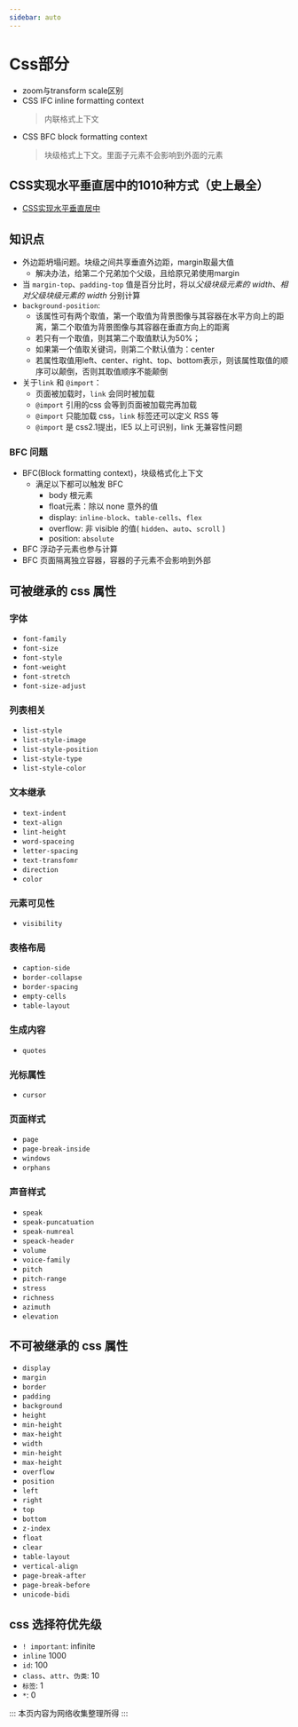 ```yaml
---
sidebar: auto
---
```


# Css部分

- zoom与transform scale区别
- CSS IFC inline formatting context
  > 内联格式上下文
- CSS BFC block formatting context
  > 块级格式上下文。里面子元素不会影响到外面的元素

## CSS实现水平垂直居中的1010种方式（史上最全）
- [CSS实现水平垂直居中](https://segmentfault.com/a/1190000016389031)

## 知识点
- 外边距坍塌问题。块级之间共享垂直外边距，margin取最大值
  - 解决办法，给第二个兄弟加个父级，且给原兄弟使用margin
- 当 `margin-top`、`padding-top` 值是百分比时，将以*父级块级元素的 width*、*相对父级块级元素的 width* 分别计算
- `background-position`:
  - 该属性可有两个取值，第一个取值为背景图像与其容器在水平方向上的距离，第二个取值为背景图像与其容器在垂直方向上的距离
  - 若只有一个取值，则其第二个取值默认为50%；
  - 如果第一个值取关键词，则第二个默认值为：center
  - 若属性取值用left、center、right、top、bottom表示，则该属性取值的顺序可以颠倒，否则其取值顺序不能颠倒
- 关于`link` 和 `@import`：
  - 页面被加载时，`link` 会同时被加载
  - `@import` 引用的css 会等到页面被加载完再加载
  - `@import` 只能加载 css，`link` 标签还可以定义 RSS 等
  - `@import` 是 css2.1提出，IE5 以上可识别，link 无兼容性问题

### BFC 问题
- BFC(Block formatting context)，块级格式化上下文
  - 满足以下都可以触发 BFC
    - body 根元素
    - float元素：除以 none 意外的值
    - display: `inline-block`、`table-cells`、`flex`
    - overflow: 非 visible 的值( `hidden`、`auto`、`scroll` )
    - position: `absolute`
- BFC 浮动子元素也参与计算
- BFC 页面隔离独立容器，容器的子元素不会影响到外部


## 可被继承的 css 属性

### 字体
- `font-family` 
- `font-size`
- `font-style`
- `font-weight`
- `font-stretch`
- `font-size-adjust`

### 列表相关
- `list-style`
- `list-style-image`
- `list-style-position`
- `list-style-type`
- `list-style-color`

### 文本继承 
- `text-indent`
- `text-align`
- `lint-height`
- `word-spaceing`
- `letter-spacing`
- `text-transfomr`
- `direction`
- `color`

### 元素可见性
- `visibility`

### 表格布局
- `caption-side`
- `border-collapse`
- `border-spacing`
- `empty-cells`
- `table-layout`

### 生成内容
- `quotes`

### 光标属性
- `cursor`

### 页面样式
- `page`
- `page-break-inside`
- `windows`
- `orphans`

### 声音样式
- `speak`
- `speak-puncatuation`
- `speak-numreal`
- `speack-header`
- `volume`
- `voice-family`
- `pitch`
- `pitch-range`
- `stress`
- `richness`
- `azimuth`
- `elevation`

## 不可被继承的 css 属性
- `display`
- `margin`
- `border`
- `padding`
- `background`
- `height`
- `min-height`
- `max-height`
- `width`
- `min-height`
- `max-height`
- `overflow`
- `position`
- `left`
- `right`
- `top`
- `bottom`
- `z-index`
- `float`
- `clear`
- `table-layout`
- `vertical-align`
- `page-break-after`
- `page-break-before`
- `unicode-bidi`

## css 选择符优先级

- `! important`: infinite
- `inline` 1000
- `id`: 100
- `class`、`attr`、`伪类`: 10
- `标签`: 1
- `*`: 0

:::
本页内容为网络收集整理所得
:::
